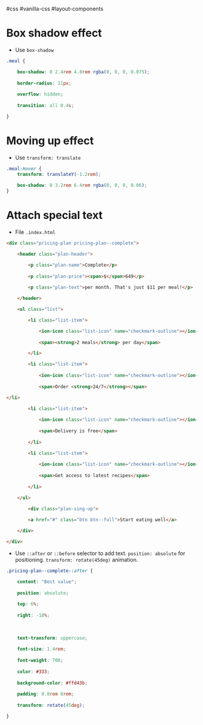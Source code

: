 #css  #vanilla-css  #layout-components 

# Box shadow effect
- Use `box-shadow`
```CSS
.meal {

	box-shadow: 0 2.4rem 4.8rem rgba(0, 0, 0, 0.075);
	
	border-radius: 11px;
	
	overflow: hidden;
	
	transition: all 0.4s;

}
```

# Moving up effect
- Use `transform: translate` 
```CSS
.meal:hover {
	transform: translateY(-1.2rem);
	
	box-shadow: 0 3.2rem 6.4rem rgba(0, 0, 0, 0.06);
}
```

# Attach special text
- File `.index.html`

```HTML
<div class="pricing-plan pricing-plan--complete">

	<header class="plan-header">

		<p class="plan-name">Complete</p>
		
		<p class="plan-price"><span>$</span>649</p>
		
		<p class="plan-text">per month. That's just $11 per meal!</p>

	</header>

	<ul class="list">

		<li class="list-item">

			<ion-icon class="list-icon" name="checkmark-outline"></ion-icon>
			
			<span><strong>2 meals</strong> per day</span>

		</li>

		<li class="list-item">
		
			<ion-icon class="list-icon" name="checkmark-outline"></ion-icon>
			
			<span>Order <strong>24/7</strong></span>

</li>

		<li class="list-item">
		
			<ion-icon class="list-icon" name="checkmark-outline"></ion-icon>
			
			<span>Delivery is free</span>
			
		</li>

		<li class="list-item">
		
			<ion-icon class="list-icon" name="checkmark-outline"></ion-icon>
			
			<span>Get access to latest recipes</span>
		
		</li>

	</ul>

		<div class="plan-sing-up">
		
		<a href="#" class="btn btn--full">Start eating well</a>

	</div>

</div>
```
- Use `::after` or `::before` selector to add text. `position: absolute` for positioning. `transform: rotate(45deg)` animation.
```CSS
.pricing-plan--complete::after {

	content: "Best value";
	
	position: absolute;
	
	top: 6%;
	
	right: -18%;
	
	  
	
	text-transform: uppercase;
	
	font-size: 1.4rem;
	
	font-weight: 700;
	
	color: #333;
	
	background-color: #ffd43b;
	
	padding: 0.8rem 8rem;
	
	transform: rotate(45deg);

}
```